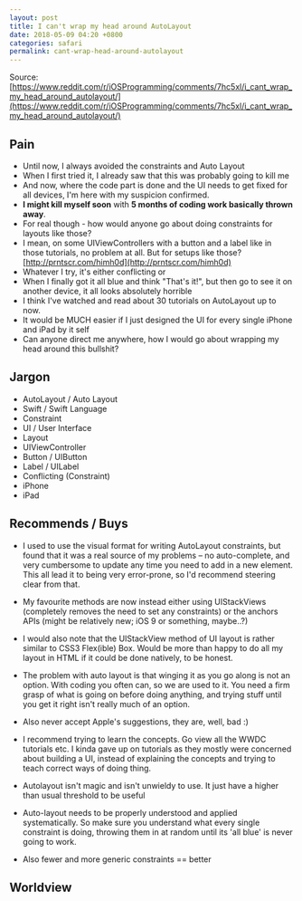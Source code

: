 ```yaml
---
layout: post
title: I can't wrap my head around AutoLayout
date: 2018-05-09 04:20 +0800
categories: safari
permalink: cant-wrap-head-around-autolayout
---
```


Source: [https://www.reddit.com/r/iOSProgramming/comments/7hc5xl/i_cant_wrap_my_head_around_autolayout/](https://www.reddit.com/r/iOSProgramming/comments/7hc5xl/i_cant_wrap_my_head_around_autolayout/)

## Pain

- Until now, I always avoided the constraints and Auto Layout
- When I first tried it, I already saw that this was probably going to kill me
- And now, where the code part is done and the UI needs to get fixed for all devices, I'm here with my suspicion confirmed. 
- **I might kill myself soon** with **5 months of coding work basically thrown away**.
- For real though - how would anyone go about doing constraints for layouts like those?
- I mean, on some UIViewControllers with a button and a label like in those tutorials, no problem at all. But for setups like those? [http://prntscr.com/himh0d](http://prntscr.com/himh0d)
- Whatever I try, it's either conflicting or
- When I finally got it all blue and think "That's it!", but then go to see it on another device, it all looks absolutely horrible
- I think I've watched and read about 30 tutorials on AutoLayout up to now.
- It would be MUCH easier if I just designed the UI for every single iPhone and iPad by it self
- Can anyone direct me anywhere, how I would go about wrapping my head around this bullshit?

## Jargon

- AutoLayout / Auto Layout
- Swift / Swift Language
- Constraint
- UI / User Interface
- Layout
- UIViewController
- Button / UIButton
- Label / UILabel
- Conflicting (Constraint)
- iPhone
- iPad

## Recommends / Buys
- I used to use the visual format for writing AutoLayout constraints, but found that it was a real source of my problems – no auto-complete, and very cumbersome to update any time you need to add in a new element. This all lead it to being very error-prone, so I'd recommend steering clear from that.

- My favourite methods are now instead either using UIStackViews (completely removes the need to set any constraints) or the anchors APIs (might be relatively new; iOS 9 or something, maybe..?)

- I would also note that the UIStackView method of UI layout is rather similar to CSS3 Flex(ible) Box. Would be more than happy to do all my layout in HTML if it could be done natively, to be honest.

- The problem with auto layout is that winging it as you go along is not an option. With coding you often can, so we are used to it. You need a firm grasp of what is going on before doing anything, and trying stuff until you get it right isn't really much of an option.

- Also never accept Apple's suggestions, they are, well, bad :)

- I recommend trying to learn the concepts. Go view all the WWDC tutorials etc. I kinda gave up on tutorials as they mostly were concerned about building a UI, instead of explaining the concepts and trying to teach correct ways of doing thing.

- Autolayout isn't magic and isn't unwieldy to use. It just have a higher than usual threshold to be useful

- Auto-layout needs to be properly understood and applied systematically. So make sure you understand what every single constraint is doing, throwing them in at random until its 'all blue' is never going to work.

- Also fewer and more generic constraints == better

## Worldview